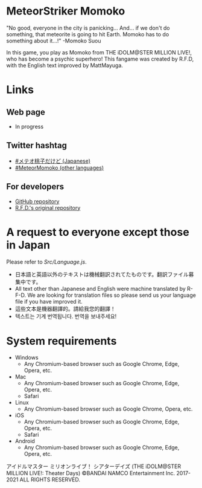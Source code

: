 # MeteorStriker Momoko
"No good, everyone in the city is panicking... And... if we don't do something, that meteorite is going to hit Earth. Momoko has to do something about it...!" -Momoko Suou

In this game, you play as Momoko from THE iDOLM@STER MILLION LIVE!, who has become a psychic superhero! This fangame was created by R.F.D, with the English text improved by MattMayuga.

# Links
## Web page
- In progress
## Twitter hashtag
- [#メテオ桃子だけど (Japanese)](https://twitter.com/hashtag/%E3%83%A1%E3%83%86%E3%82%AA%E6%A1%83%E5%AD%90%E3%81%A0%E3%81%91%E3%81%A9)
- [#MeteorMomoko (other languages)](https://twitter.com/hashtag/MeteorMomoko)
## For developers
- [GitHub repository](https://github.com/MattMayuga/MeteorStriker)
- [R.F.D.'s original repository](https://github.com/R-F-D/MeteorStriker)

# A request to everyone except those in Japan
Please refer to *Src/Language.js*.

- 日本語と英語以外のテキストは機械翻訳されてたものです。翻訳ファイル募集中です。
- All text other than Japanese and English were machine translated by R-F-D. We are looking for translation files so please send us your language file if you have improved it.
- 這些文本是機器翻譯的。請給我您的翻譯！
- 텍스트는 기계 번역됩니다. 번역을 보내주세요!

# System requirements
- Windows
	- Any Chromium-based browser such as Google Chrome, Edge, Opera, etc. 
- Mac
	- Any Chromium-based browser such as Google Chrome, Edge, Opera, etc. 
	- Safari
- Linux
	- Any Chromium-based browser such as Google Chrome, Opera, etc. 
- iOS
	- Any Chromium-based browser such as Google Chrome, Edge, Opera, etc. 
	- Safari
- Android
	- Any Chromium-based browser such as Google Chrome, Edge, Opera, etc. 

アイドルマスター ミリオンライブ！ シアターデイズ (THE iDOLM@STER MILLION LIVE!: Theater Days)  ©BANDAI NAMCO Entertainment Inc. 2017-2021 ALL RIGHTS RESERVED.
